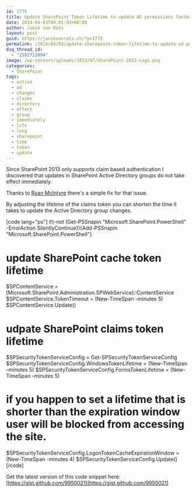 ```yaml
---
id: 1775
title: Update SharePoint Token Lifetime to update AD permissions faster
date: 2014-04-03T09:01:03+00:00
author: Janik von Rotz
layout: post
guid: https://janikvonrotz.ch/?p=1775
permalink: /2014/04/03/update-sharepoint-token-lifetime-to-update-ad-permissions-faster/
dsq_thread_id:
  - "2582712894"
image: /wp-content/uploads/2013/07/SharePoint-2013-Logo.png
categories:
  - SharePoint
tags:
  - active
  - ad
  - changes
  - claims
  - directory
  - effect
  - group
  - immediately
  - life
  - long
  - sharepoint
  - time
  - token
  - update
---
```

Since SharePoint 2013 only supports claim based authentication I discovered that updates in SharePoint Active Directory groups do not take effect immediately.

Thanks to [Ryan McIntyre](http://blog.randomdust.com/index.php/2013/06/sharepoint-2013-claim-expiration-and-ad-sync/) there's a simple fix for that issue.

By adjusting the lifetime of the claims token you can shorten the time it takes to update the Active Directory group changes.
<!--more-->
[code lang="ps"]
if(-not (Get-PSSnapin &quot;Microsoft.SharePoint.PowerShell&quot; -ErrorAction SilentlyContinue)){Add-PSSnapin &quot;Microsoft.SharePoint.PowerShell&quot;}

# update SharePoint cache token lifetime

$SPContentService = [Microsoft.SharePoint.Administration.SPWebService]::ContentService
$SPContentService.TokenTimeout = (New-TimeSpan -minutes 5)
$SPContentService.Update()

# udpate SharePoint claims token lifetime

$SPSecurityTokenServiceConfig = Get-SPSecurityTokenServiceConfig
$SPSecurityTokenServiceConfig.WindowsTokenLifetime = (New-TimeSpan –minutes 5)
$SPSecurityTokenServiceConfig.FormsTokenLifetime = (New-TimeSpan -minutes 5)

# if you happen to set a lifetime that is shorter than the expiration window user will be blocked from accessing the site.
$SPSecurityTokenServiceConfig.LogonTokenCacheExpirationWindow = (New-TimeSpan -minutes 4)
$SPSecurityTokenServiceConfig.Update()
[/code]

Get the latest version of this code snippet here: [https://gist.github.com/9950021](https://gist.github.com/9950021)